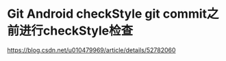 # Git Android checkStyle  git commit之前进行checkStyle检查

https://blog.csdn.net/u010479969/article/details/52782060
